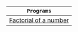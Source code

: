 <div align="center">

| **`Programs`** |
| ---------- |
| [Factorial of a number](https://github.com/devrath/studious-ds-adventure/blob/main/collection/recursion/FactorialOfNumber.java) |

</div>

